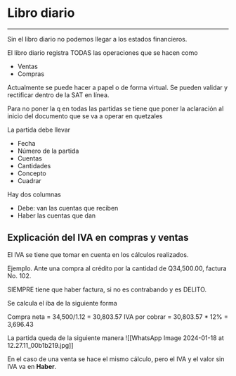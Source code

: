 # Libro diario
---
Sin el libro diario no podemos llegar a los estados financieros.

El libro diario registra TODAS las operaciones que se hacen como
- Ventas
- Compras

Actualmente se puede hacer a papel o de forma virtual. Se pueden validar y rectificar dentro de la SAT en línea.

Para no poner la q en todas las partidas se tiene que poner la aclaración al inicio del documento que se va a operar en quetzales

La partida debe llevar
- Fecha
- Número de la partida
- Cuentas
- Cantidades
- Concepto
- Cuadrar

Hay  dos columnas
- Debe: van las cuentas que reciben
- Haber las cuentas que dan

## Explicación del IVA en compras y ventas
El IVA se tiene que tomar en cuenta en los cálculos realizados.

Ejemplo. Ante una compra al crédito por la cantidad de Q34,500.00, factura No. 102.

SIEMPRE tiene que haber factura, si no es contrabando y es DELITO.

Se calcula el iba de la siguiente forma

Compra neta = 34,500/1.12 = 30,803.57
IVA por cobrar = 30,803.57 * 12% = 3,696.43

La partida queda de la siguiente manera 
![[WhatsApp Image 2024-01-18 at 12.27.11_00b1b219.jpg]]

En el caso de una venta se hace el mismo cálculo, pero el IVA y el valor sin IVA va en **Haber**.


